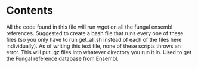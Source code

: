 # Contents

All the code found in this file will run wget on all the fungal ensembl references. Suggested to create a bash file that runs every one of these files (so you only have to run get_all.sh instead of each of the files here individually). As of writing this text file, none of these scripts throws an error. This will put .gz files into whatever directory you run it in. Used to get the Fungal reference database from Ensembl.
